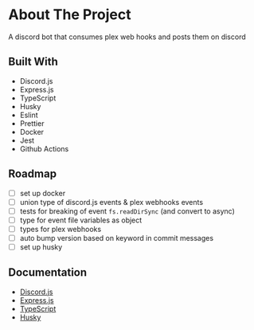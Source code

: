 # About The Project

A discord bot that consumes plex web hooks and posts them on discord

## Built With

- Discord.js
- Express.js
- TypeScript
- Husky
- Eslint
- Prettier
- Docker
- Jest
- Github Actions

## Roadmap

- [ ] set up docker
- [ ] union type of discord.js events & plex webhooks events
- [ ] tests for breaking of event `fs.readDirSync` (and convert to async)
- [ ] type for event file variables as object
- [ ] types for plex webhooks
- [ ] auto bump version based on keyword in commit messages
- [ ] set up husky

## Documentation

- [Discord.js](https://old.discordjs.dev/#/docs/discord.js/main/general/welcome)
- [Express.js](https://expressjs.com/en/4x/api.html)
- [TypeScript](https://www.typescriptlang.org/docs/handbook/typescript-in-5-minutes.html)
- [Husky](https://typicode.github.io/husky/)
